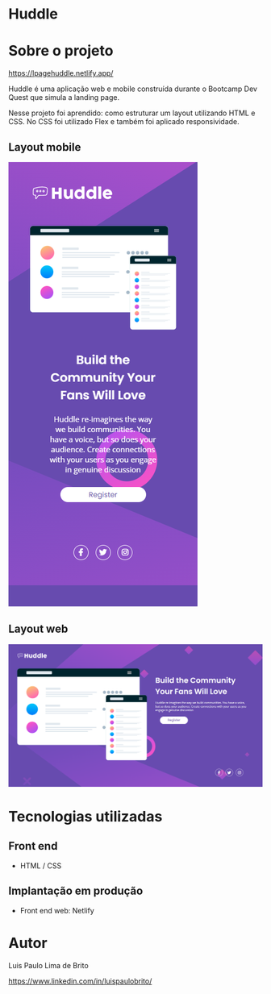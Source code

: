 # Huddle

# Sobre o projeto

https://lpagehuddle.netlify.app/

Huddle é uma aplicação web e mobile construída durante o Bootcamp Dev Quest que simula a landing page.

Nesse projeto foi aprendido: como estruturar um layout utilizando HTML e CSS. No CSS foi utilizado Flex e também foi aplicado responsividade.

## Layout mobile
![Mobile 1](https://github.com/luispaulobrito/Curso-Dev-Quest/blob/main/assets/iPhone-XS-X-375x812.png)

## Layout web
![Web 1](https://github.com/luispaulobrito/Curso-Dev-Quest/blob/main/assets/Medium-Screen2-1024x800.png)

# Tecnologias utilizadas
## Front end
- HTML / CSS 

## Implantação em produção
- Front end web: Netlify

# Autor

Luis Paulo Lima de Brito

https://www.linkedin.com/in/luispaulobrito/
